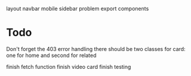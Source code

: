 layout
navbar mobile sidebar problem
export components

# Todo

Don't forget the 403 error handling
there should be two classes for card: one for home and second for related

finish fetch function
finish video card
finish testing
